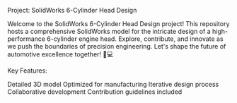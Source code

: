 Project: SolidWorks 6-Cylinder Head Design

Welcome to the SolidWorks 6-Cylinder Head Design project! This repository hosts a comprehensive SolidWorks model for the intricate design of a high-performance 6-cylinder engine head. Explore, contribute, and innovate as we push the boundaries of precision engineering. Let's shape the future of automotive excellence together! 🚗💻

Key Features:

Detailed 3D model
Optimized for manufacturing
Iterative design process
Collaborative development
Contribution guidelines included
